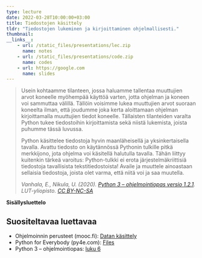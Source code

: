 ```yaml
---
type: lecture
date: 2022-03-28T10:00:00+03:00
title: Tiedostojen käsittely
tldr: "Tiedostojen lukeminen ja kirjoittaminen ohjelmallisesti."
thumbnail: 
__links__: 
    - url: /static_files/presentations/lec.zip
      name: notes
    - url: /static_files/presentations/code.zip
      name: codes
    - url: https://google.com
      name: slides
---
```


> Usein kohtaamme tilanteen, jossa haluamme tallentaa muuttujien arvot koneelle myöhempää käyttöä varten, jotta ohjelman ja koneen voi sammuttaa välillä. Tällöin voisimme lukea muuttujien arvot suoraan koneelta ilman, että joudumme joka kerta aloittamaan ohjelman kirjoittamalla muuttujien tiedot koneelle. Tällaisten tilanteiden varalta Python tukee tiedostoihin kirjoittamista sekä niistä lukemista, joista puhumme tässä luvussa.
>
> Python käsittelee tiedostoja hyvin maanläheisellä ja yksinkertaisella tavalla. Avattu tiedosto on käytännössä Pythonin tulkille pitkä merkkijono, jota ohjelma voi käsitellä halutulla tavalla. Tähän liittyy kuitenkin tärkeä varoitus: Python-tulkki ei erota järjestelmäkriittisiä tiedostoja tavallisista tekstitiedostoista! Availe ja muuttele ainoastaan sellaisia tiedostoja, joista olet varma, että niitä voi ja saa muutella.
>
> *Vanhala, E., Nikula, U. (2020). [Python 3 – ohjelmointiopas versio 1.2.1](http://urn.fi/URN:ISBN:978-952-335-622-1). LUT-yliopisto. [CC BY-NC-SA](https://creativecommons.org/licenses/by-nc-sa/4.0/)*



**Sisällysluettelo**

<div class="js-toc"></div>


## Suositeltavaa luettavaa

* Ohjelmoinnin perusteet (mooc.fi): [Datan käsittely](https://ohjelmointi-21.mooc.fi/osa-7/4-datan-kasittely)
* Python for Everybody (py4e.com): [Files](https://www.py4e.com/html3/07-files)
* Python 3 – ohjelmointiopas: [luku 6](http://urn.fi/URN:ISBN:978-952-335-622-1)

